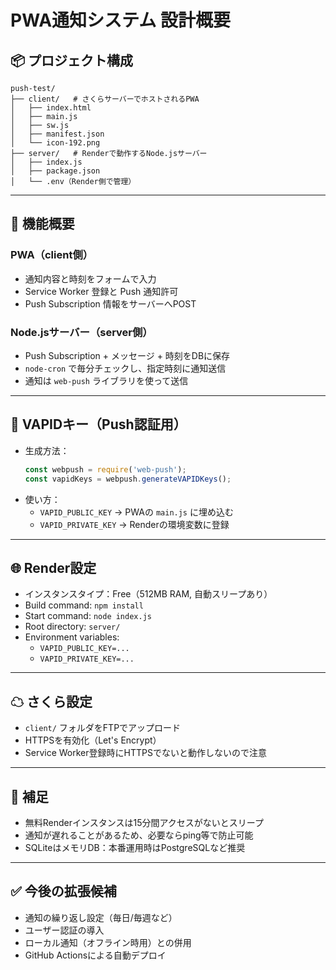 # PWA通知システム 設計概要

## 📦 プロジェクト構成

```
push-test/
├── client/   # さくらサーバーでホストされるPWA
│   ├── index.html
│   ├── main.js
│   ├── sw.js
│   ├── manifest.json
│   └── icon-192.png
├── server/   # Renderで動作するNode.jsサーバー
│   ├── index.js
│   ├── package.json
│   └── .env（Render側で管理）
```

---

## 🧠 機能概要

### PWA（client側）

- 通知内容と時刻をフォームで入力
- Service Worker 登録と Push 通知許可
- Push Subscription 情報をサーバーへPOST

### Node.jsサーバー（server側）

- Push Subscription + メッセージ + 時刻をDBに保存
- `node-cron` で毎分チェックし、指定時刻に通知送信
- 通知は `web-push` ライブラリを使って送信

---

## 🔐 VAPIDキー（Push認証用）

- 生成方法：
  ```js
  const webpush = require('web-push');
  const vapidKeys = webpush.generateVAPIDKeys();
  ```
- 使い方：
  - `VAPID_PUBLIC_KEY` → PWAの `main.js` に埋め込む
  - `VAPID_PRIVATE_KEY` → Renderの環境変数に登録

---

## 🌐 Render設定

- インスタンスタイプ：Free（512MB RAM, 自動スリープあり）
- Build command: `npm install`
- Start command: `node index.js`
- Root directory: `server/`
- Environment variables:
  - `VAPID_PUBLIC_KEY=...`
  - `VAPID_PRIVATE_KEY=...`

---

## ☁ さくら設定

- `client/` フォルダをFTPでアップロード
- HTTPSを有効化（Let's Encrypt）
- Service Worker登録時にHTTPSでないと動作しないので注意

---

## 🚀 補足

- 無料Renderインスタンスは15分間アクセスがないとスリープ
- 通知が遅れることがあるため、必要ならping等で防止可能
- SQLiteはメモリDB：本番運用時はPostgreSQLなど推奨

---

## ✅ 今後の拡張候補

- 通知の繰り返し設定（毎日/毎週など）
- ユーザー認証の導入
- ローカル通知（オフライン時用）との併用
- GitHub Actionsによる自動デプロイ